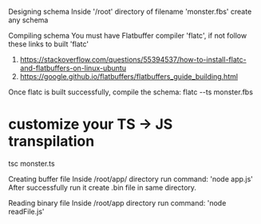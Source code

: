 Designing schema
Inside '/root' directory of filename 'monster.fbs' create any schema

Compiling schema
You must have Flatbuffer compiler 'flatc', if not follow these links to built 'flatc'
1. https://stackoverflow.com/questions/55394537/how-to-install-flatc-and-flatbuffers-on-linux-ubuntu
2. https://google.github.io/flatbuffers/flatbuffers_guide_building.html

Once flatc is built successfully, compile the schema:
flatc --ts monster.fbs
# customize your TS -> JS transpilation
tsc monster.ts

Creating buffer file
Inside /root/app/ directory run command: 'node app.js'
After successfully run it create .bin file in same directory.

Reading binary file
Inside /root/app directory run command: 'node readFile.js'